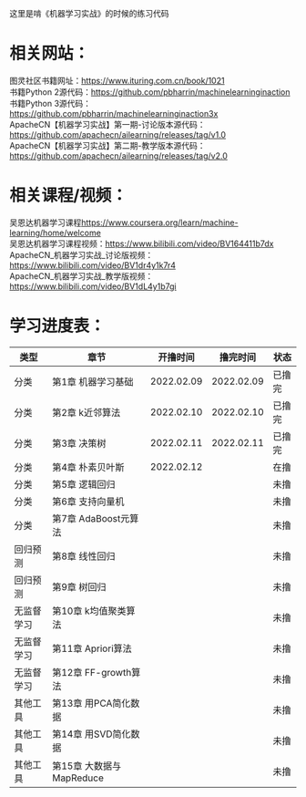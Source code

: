 这里是啃《机器学习实战》的时候的练习代码  
# 相关网站：  
图灵社区书籍网址：<https://www.ituring.com.cn/book/1021>  
书籍Python 2源代码：<https://github.com/pbharrin/machinelearninginaction>  
书籍Python 3源代码：<https://github.com/pbharrin/machinelearninginaction3x>  
ApacheCN【机器学习实战】第一期-讨论版本源代码：<https://github.com/apachecn/ailearning/releases/tag/v1.0>  
ApacheCN【机器学习实战】第二期-教学版本源代码：<https://github.com/apachecn/ailearning/releases/tag/v2.0>  
# 相关课程/视频：
吴恩达机器学习课程<https://www.coursera.org/learn/machine-learning/home/welcome>  
吴恩达机器学习课程视频：<https://www.bilibili.com/video/BV164411b7dx>  
ApacheCN_机器学习实战_讨论版视频：<https://www.bilibili.com/video/BV1dr4y1k7r4>  
ApacheCN_机器学习实战_教学版视频：<https://www.bilibili.com/video/BV1dL4y1b7gi>  
# 学习进度表：
|类型|章节|开撸时间|撸完时间|状态|
|----|----|----|----|----|
|分类|第1章 机器学习基础|2022.02.09|2022.02.09|已撸完|
|分类|第2章 k近邻算法|2022.02.10|2022.02.10|已撸完|
|分类|第3章 决策树|2022.02.11|2022.02.11|已撸完|
|分类|第4章 朴素贝叶斯|2022.02.12||在撸|
|分类|第5章 逻辑回归|||未撸|
|分类|第6章 支持向量机|||未撸|
|分类|第7章 AdaBoost元算法|||未撸|
|回归预测|第8章 线性回归|||未撸|
|回归预测|第9章 树回归|||未撸|
|无监督学习|第10章 k均值聚类算法|||未撸|
|无监督学习|第11章 Apriori算法|||未撸|
|无监督学习|第12章 FF-growth算法|||未撸|
|其他工具|第13章 用PCA简化数据|||未撸|
|其他工具|第14章 用SVD简化数据|||未撸|
|其他工具|第15章 大数据与MapReduce|||未撸|

